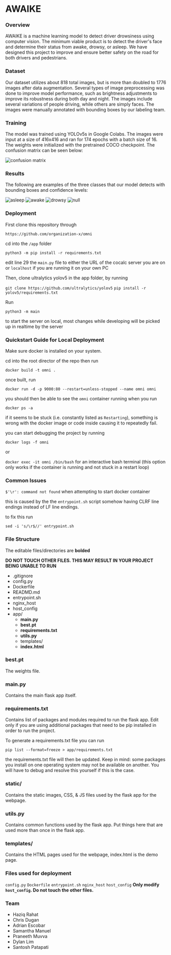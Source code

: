 # AWAIKE

### Overview

AWAIKE is a machine learning model to detect driver drowsiness using computer vision. The minimum viable product is to detect the driver's face and determine their status from awake, drowsy, or asleep. We have designed this project to improve and ensure better safety on the road for both drivers and pedestrians.

### Dataset

Our dataset utilizes about 818 total images, but is more than doubled to 1776 images after data augmentation. Several types of image preprocessing was done to improve model performance, such as brightness adjustments to improve its robustness during both day and night. The images include several variations of people driving, while others are simply faces. The images were manually annotated with bounding boxes by our labeling team.

### Training

The model was trained using YOLOv5s in Google Colabs. The images were input at a size of 416x416 and ran for 174 epochs with a batch size of 16. The weights were initialized with the pretrained COCO checkpoint. The confusion matrix can be seen below:

![confusion matrix](readme_img/awaikeconfusionmatrix.PNG?raw=true "Title")

### Results

The following are examples of the three classes that our model detects with bounding boxes and confidence levels:

![asleep](readme_img/asleep.jpg?raw=true "Title")
![awake](readme_img/awake.jpg?raw=true "Title")
![drowsy](readme_img/drowsy.jpg?raw=true "Title")
![null](readme_img/null.jpg?raw=true "Title")

### Deployment

First clone this repository through

`https://github.com/organization-x/omni`

cd into the `/app` folder

`python3 -m pip install -r requirements.txt`

edit line 29 the `main.py` file to either the URL of the cocalc server you are on or `localhost` if you are running it on your own PC

Then, clone ultralytics yolov5 in the app folder, by running

`git clone https://github.com/ultralytics/yolov5`
`pip install -r yolov5/requirements.txt`

Run

`python3 -m main`

to start the server on local, most changes while developing will be picked up in realtime by the server

### Quickstart Guide for Local Deployment

Make sure docker is installed on your system.

cd into the root director of the repo then run

`docker build -t omni .`

once built, run

`docker run -d -p 9000:80 --restart=unless-stopped --name omni omni`

you should then be able to see the `omni` container running when you run

`docker ps -a`

if it seems to be stuck (i.e. constantly listed as `Restarting`), something is wrong with the docker image or code inside causing it to repeatedly fail.

you can start debugging the project by running

`docker logs -f omni`

or

`docker exec -it omni /bin/bash` for an interactive bash terminal (this option only works if the container is running and not stuck in a restart loop)

### Common Issues

`$'\r': command not found` when attempting to start docker container

this is caused by the the `entrypoint.sh` script somehow having CLRF line endings instead of LF line endings.

to fix this run

`sed -i 's/\r$//' entrypoint.sh`

### File Structure

The editable files/directories are **bolded**

**DO NOT TOUCH OTHER FILES. THIS MAY RESULT IN YOUR PROJECT BEING UNABLE TO RUN**

- .gitignore
- config.py
- Dockerfile
- READMD.md
- entrypoint.sh
- nginx_host
- host_config
- app/
  - **main.py**
  - **best.pt**
  - **requirements.txt**
  - **utils.py**
  - templates/
  - **index.html**

### best.pt

The weights file.

### main.py

Contains the main flask app itself.

### requirements.txt

Contains list of packages and modules required to run the flask app. Edit only if you are using additional packages that need to be pip installed in order to run the project.

To generate a requirements.txt file you can run

`pip list --format=freeze > app/requirements.txt`

the requirements.txt file will then be updated. Keep in mind: some packages you install on one operating system may not be available on another. You will have to debug and resolve this yourself if this is the case.

### static/

Contains the static images, CSS, & JS files used by the flask app for the webpage.

### utils.py

Contains common functions used by the flask app. Put things here that are used more than once in the flask app.

### templates/

Contains the HTML pages used for the webpage, index.html is the demo page.

### Files used for deployment

`config.py`
`Dockerfile`
`entrypoint.sh`
`nginx_host`
`host_config`
**Only modify `host_config`. Do not touch the other files.**

### Team

- Haziq Rahat
- Chris Dugan
- Adrian Escobar
- Samantha Manuel
- Praneeth Muvva
- Dylan Lim
- Santosh Patapati
